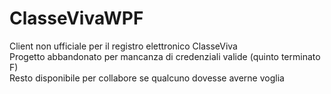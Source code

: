 # ClasseVivaWPF

Client non ufficiale per il registro elettronico ClasseViva<br>
Progetto abbandonato per mancanza di credenziali valide (quinto terminato F)<br>
Resto disponibile per collabore se qualcuno dovesse averne voglia 
